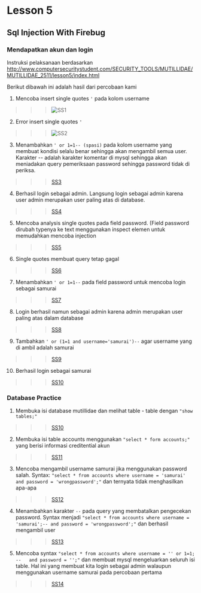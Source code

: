 
# Lesson 5
## Sql Injection With Firebug

### Mendapatkan akun dan login
Instruksi pelaksanaan berdasarkan 
http://www.computersecuritystudent.com/SECURITY_TOOLS/MUTILLIDAE/MUTILLIDAE_2511/lesson5/index.html

Berikut dibawah ini adalah hasil dari percobaan kami

1. Mencoba insert single quotes `'` pada kolom username

>>> ![SS1](https://github.com/fandyaditya/PKSJ/blob/master/Tugas%203/Gambar/Lesson5/3.png)

2. Error insert single quotes `'`

>>> ![SS2](https://github.com/fandyaditya/PKSJ/blob/master/Tugas%203/Gambar/Lesson5/4.png)

3. Menambahkan `' or 1=1-- (spasi)` pada kolom username yang membuat kondisi selalu benar sehingga akan mengambil semua user. Karakter -- adalah karakter komentar di mysql sehingga akan meniadakan query pemeriksaan password sehingga password tidak di periksa.

>>> [SS3](https://github.com/fandyaditya/PKSJ/blob/master/Tugas%203/Gambar/Lesson5/5.png)

4. Berhasil login sebagai admin. Langsung login sebagai admin karena user admin merupakan user paling atas di database.

>>> [SS4](https://github.com/fandyaditya/PKSJ/blob/master/Tugas%203/Gambar/Lesson5/6.png)

5. Mencoba analysis single quotes pada field password. (Field password dirubah typenya ke text menggunakan inspect elemen untuk memudahkan mencoba injection

>>> [SS5](https://github.com/fandyaditya/PKSJ/blob/master/Tugas%203/Gambar/Lesson5/10.png)

6.  Single quotes membuat query tetap gagal

>>> [SS6](https://github.com/fandyaditya/PKSJ/blob/master/Tugas%203/Gambar/Lesson5/11.png)

7. Menambahkan `' or 1=1--` pada field password untuk mencoba login sebagai samurai

>>> [SS7](https://github.com/fandyaditya/PKSJ/blob/master/Tugas%203/Gambar/Lesson5/12.png)

8. Login berhasil namun sebagai admin karena admin merupakan user paling atas dalam database

>>> [SS8](https://github.com/fandyaditya/PKSJ/blob/master/Tugas%203/Gambar/Lesson5/13.png)

9. Tambahkan `' or (1=1 and username='samurai')--` agar username yang di ambil adalah samurai

>>> [SS9](https://github.com/fandyaditya/PKSJ/blob/master/Tugas%203/Gambar/Lesson5/14.png)

10. Berhasil login sebagai samurai

>>> [SS10](https://github.com/fandyaditya/PKSJ/blob/master/Tugas%203/Gambar/Lesson5/15.png)


### Database Practice

1. Membuka isi database mutillidae dan melihat table - table dengan `"show tables;"`

>>> [SS10](https://github.com/fandyaditya/PKSJ/blob/master/Tugas%203/Gambar/Lesson5/16.png)

2. Membuka isi table accounts menggunakan `"select * form accounts;"` yang berisi informasi creditential akun

>>> [SS11](https://github.com/fandyaditya/PKSJ/blob/master/Tugas%203/Gambar/Lesson5/17.png)

3. Mencoba mengambil username samurai jika menggunakan password salah. Syntax: `"select * from accounts where username = 'samurai'  and password = 'wrongpassword';"` dan ternyata tidak menghasilkan apa-apa

>>> [SS12](https://github.com/fandyaditya/PKSJ/blob/master/Tugas%203/Gambar/Lesson5/18.png)

4. Menambahkan karakter `--` pada query yang membatalkan pengecekan password. Syntax menjadi `"select * from accounts where username = 'samurai';-- and password = 'wrongpassword';"` dan berhasil mengambil user

>>> [SS13](https://github.com/fandyaditya/PKSJ/blob/master/Tugas%203/Gambar/Lesson5/19.png)

5. Mencoba syntax `"select * from accounts where username = '' or 1=1; --   and password = '';"` dan membuat mysql mengeluarkan seluruh isi table. Hal ini yang membuat kita login sebagai admin walaupun menggunakan username samurai pada percobaan pertama

>>> [SS14](https://github.com/fandyaditya/PKSJ/blob/master/Tugas%203/Gambar/Lesson5/20.png)
